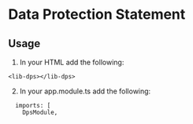# Data Protection Statement

## Usage

1. In your HTML add the following: 
```
<lib-dps></lib-dps>
```

2. In your app.module.ts add the following:
```
  imports: [
    DpsModule,
```

